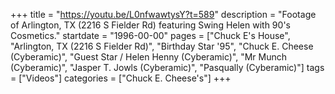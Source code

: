 +++
title = "https://youtu.be/L0nfwawtysY?t=589"
description = "Footage of Arlington, TX (2216 S Fielder Rd) featuring Swing Helen with 90's Cosmetics."
startdate = "1996-00-00"
pages = ["Chuck E's House", "Arlington, TX (2216 S Fielder Rd)", "Birthday Star '95", "Chuck E. Cheese (Cyberamic)", "Guest Star / Helen Henny (Cyberamic)", "Mr Munch (Cyberamic)", "Jasper T. Jowls (Cyberamic)", "Pasqually (Cyberamic)"]
tags = ["Videos"]
categories = ["Chuck E. Cheese's"]
+++
